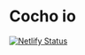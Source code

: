 # Cocho io

[![Netlify Status](https://api.netlify.com/api/v1/badges/d66de232-69b3-4fa8-a8f4-688ab55babc0/deploy-status)](https://app.netlify.com/sites/cocho-io/deploys)
